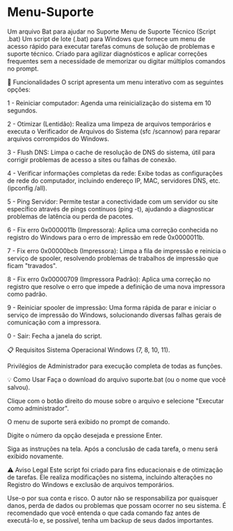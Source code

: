 # Menu-Suporte
Um arquivo Bat para ajudar no Suporte
Menu de Suporte Técnico (Script .bat)
Um script de lote (.bat) para Windows que fornece um menu de acesso rápido para executar tarefas comuns de solução de problemas e suporte técnico. Criado para agilizar diagnósticos e aplicar correções frequentes sem a necessidade de memorizar ou digitar múltiplos comandos no prompt.

🚀 Funcionalidades
O script apresenta um menu interativo com as seguintes opções:

1 - Reiniciar computador: Agenda uma reinicialização do sistema em 10 segundos.

2 - Otimizar (Lentidão): Realiza uma limpeza de arquivos temporários e executa o Verificador de Arquivos do Sistema (sfc /scannow) para reparar arquivos corrompidos do Windows.

3 - Flush DNS: Limpa o cache de resolução de DNS do sistema, útil para corrigir problemas de acesso a sites ou falhas de conexão.

4 - Verificar informações completas da rede: Exibe todas as configurações de rede do computador, incluindo endereço IP, MAC, servidores DNS, etc. (ipconfig /all).

5 - Ping Servidor: Permite testar a conectividade com um servidor ou site específico através de pings contínuos (ping -t), ajudando a diagnosticar problemas de latência ou perda de pacotes.

6 - Fix erro 0x0000011b (Impressora): Aplica uma correção conhecida no registro do Windows para o erro de impressão em rede 0x0000011b.

7 - Fix erro 0x00000bcb (Impressora): Limpa a fila de impressão e reinicia o serviço de spooler, resolvendo problemas de trabalhos de impressão que ficam "travados".

8 - Fix erro 0x00000709 (Impressora Padrão): Aplica uma correção no registro que resolve o erro que impede a definição de uma nova impressora como padrão.

9 - Reiniciar spooler de impressão: Uma forma rápida de parar e iniciar o serviço de impressão do Windows, solucionando diversas falhas gerais de comunicação com a impressora.

0 - Sair: Fecha a janela do script.

📋 Requisitos
Sistema Operacional Windows (7, 8, 10, 11).

Privilégios de Administrador para execução completa de todas as funções.

💡 Como Usar
Faça o download do arquivo suporte.bat (ou o nome que você salvou).

Clique com o botão direito do mouse sobre o arquivo e selecione "Executar como administrador".

O menu de suporte será exibido no prompt de comando.

Digite o número da opção desejada e pressione Enter.

Siga as instruções na tela. Após a conclusão de cada tarefa, o menu será exibido novamente.

⚠️ Aviso Legal
Este script foi criado para fins educacionais e de otimização de tarefas. Ele realiza modificações no sistema, incluindo alterações no Registro do Windows e exclusão de arquivos temporários.

Use-o por sua conta e risco. O autor não se responsabiliza por quaisquer danos, perda de dados ou problemas que possam ocorrer no seu sistema. É recomendado que você entenda o que cada comando faz antes de executá-lo e, se possível, tenha um backup de seus dados importantes.
